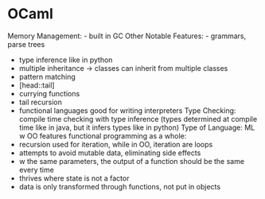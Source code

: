 # OCaml

Memory Management: - built in GC
Other Notable Features: - grammars, parse trees
- type inference like in python
- multiple inheritance → classes can inherit from multiple classes
- pattern matching
- [head::tail]
- currying functions
- tail recursion
- functional languages good for writing interpreters
Type Checking: compile time checking with type inference (types determined at compile time like in java, but it infers types like in python)
Type of Language: ML w OO features
functional programming as a whole: 
- recursion used for iteration, while in OO, iteration are loops
- attempts to avoid mutable data, eliminating side effects
- w the same parameters, the output of a function should be the same every time
- thrives where state is not a factor
- data is only transformed through functions, not put in objects